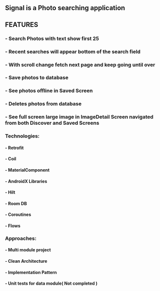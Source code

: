 ## Signal is a Photo searching application 



## FEATURES

### - Search Photos with text show first 25 
### - Recent searches will appear bottom of the search field
### - With scroll change fetch next page and keep going until over
### - Save photos to database
### - See photos offline in Saved Screen
### - Deletes photos from database
### - See full screen large image in ImageDetail Screen navigated from both Discover and Saved Screens

### Technologies:

#### - Retrofit
#### - Coil
#### - MaterialComponent
#### - AndroidX Libraries
#### - Hilt
#### - Room DB
#### - Coroutines
#### - Flows

### Approaches:

#### - Multi module project
#### - Clean Architecture
#### - Implementation Pattern
#### - Unit tests for data module( Not completed )
